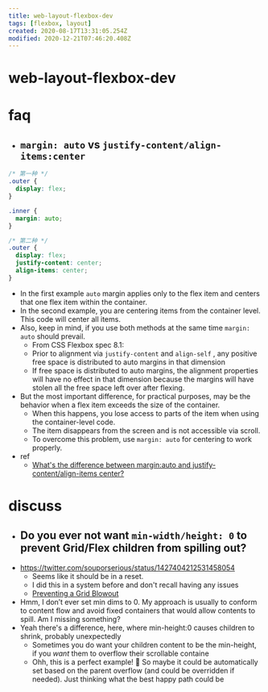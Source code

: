 ```yaml
---
title: web-layout-flexbox-dev
tags: [flexbox, layout]
created: 2020-08-17T13:31:05.254Z
modified: 2020-12-21T07:46:20.408Z
---
```


# web-layout-flexbox-dev

# faq

- ## `margin: auto` vs `justify-content/align-items:center`

```CSS
/* 第一种 */
.outer {
  display: flex;
}

.inner {
  margin: auto;
}

/* 第二种 */
.outer {
  display: flex;
  justify-content: center;
  align-items: center;
}
```

- In the first example `auto` margin applies only to the flex item and centers that one flex item within the container.
- In the second example, you are centering items from the container level. This code will center all items.
- Also, keep in mind, if you use both methods at the same time `margin: auto` should prevail.
  - From CSS Flexbox spec 8.1:
  - Prior to alignment via `justify-content` and `align-self` , any positive free space is distributed to auto margins in that dimension
  - If free space is distributed to auto margins, the alignment properties will have no effect in that dimension because the margins will have stolen all the free space left over after flexing.
- But the most important difference, for practical purposes, may be the behavior when a flex item exceeds the size of the container. 
  - When this happens, you lose access to parts of the item when using the container-level code. 
  - The item disappears from the screen and is not accessible via scroll.
  - To overcome this problem, use `margin: auto` for centering to work properly.
- ref
  - [What's the difference between margin:auto and justify-content/align-items center?](https://stackoverflow.com/questions/44244549/whats-the-difference-between-marginauto-and-justify-content-align-items-cent)
# discuss
- ## Do you ever not want `min-width/height: 0` to prevent Grid/Flex children from spilling out? 
- https://twitter.com/souporserious/status/1427404212531458054
  - Seems like it should be in a reset. 
  - I did this in a system before and don't recall having any issues 
  - [Preventing a Grid Blowout](https://css-tricks.com/preventing-a-grid-blowout/)
- Hmm, I don’t ever set min dims to 0. My approach is usually to conform to content flow and avoid fixed containers that would allow contents to spill. Am I missing something?
- Yeah there's a difference, here, where min-height:0 causes children to shrink, probably unexpectedly
  - Sometimes you do want your children content to be the min-height, if you _want_ them to overflow their scrollable containe
  - Ohh, this is a perfect example! 🙏 So maybe it could be automatically set based on the parent overflow (and could be overridden if needed). Just thinking what the best happy path could be

